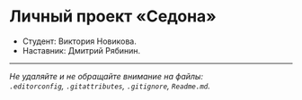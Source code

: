 # Личный проект «Седона»

* Студент: Виктория Новикова.
* Наставник: Дмитрий Рябинин.

---

_Не удаляйте и не обращайте внимание на файлы:_<br>
_`.editorconfig`, `.gitattributes`, `.gitignore`, `Readme.md`._


